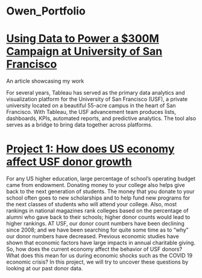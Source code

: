 # Owen_Portfolio

# [Using Data to Power a $300M Campaign at University of San Francisco](https://www.salesforce.org/blog/data-powered-campaign-usf/)
An article showcasing my work

For several years, Tableau has served as the primary data analytics and visualization platform for the University of San Francisco (USF), a private university located on a beautiful 55-acre campus in the heart of San Francisco. With Tableau, the USF advancement team produces lists, dashboards, KPIs, automated reports, and predictive analytics. The tool also serves as a bridge to bring data together across platforms.

# [Project 1: How does US economy affect USF donor growth](https://github.com/owenxie123/Owen_Portfolio/blob/main/How%20does%20US%20economy%20affect%20USF%20donor%20growth-1.pdf)

For any US higher education, large percentage of school’s operating budget came from endowment. Donating money to your college also helps give back to the next generation of students. The money that you donate to your school often goes to new scholarships and to help fund new programs for the next classes of students who will attend your college. Also, most rankings in national magazines rank colleges based on the percentage of alumni who gave back to their schools; higher donor counts would lead to higher rankings.  AT USF, our donor count numbers have been declining since 2008; and we have been searching for quite some time as to “why” our donor numbers have decreased. Previous economic studies have shown that economic factors have large impacts in annual charitable giving. So, how does the current economy affect the behavior of USF donors? What does this mean for us during economic shocks such as the COVID 19 economic crisis? In this project, we will try to uncover these questions by looking at our past donor data.
